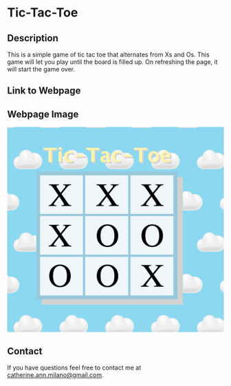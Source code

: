 # Tic-Tac-Toe

## Description
This is a simple game of tic tac toe that alternates from Xs and Os.  This game will let you play until the board is filled up.  On refreshing the page, it will start the game over.

## Link to Webpage


## Webpage Image 
<img src="images/screenshot.png" >

## Contact
If you have questions feel free to contact me at catherine.ann.milano@gmail.com.
